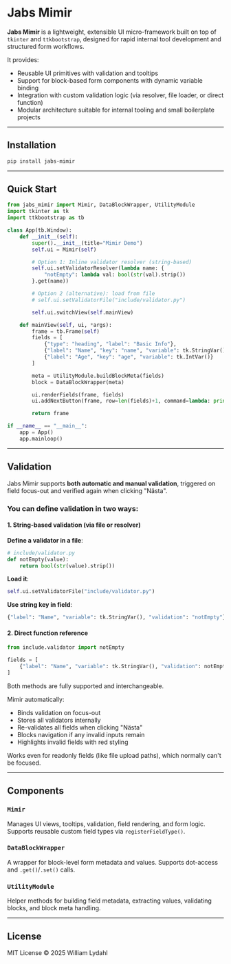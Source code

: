 # Jabs Mimir

**Jabs Mimir** is a lightweight, extensible UI micro-framework built on top of `tkinter` and `ttkbootstrap`, designed for rapid internal tool development and structured form workflows.

It provides:

- Reusable UI primitives with validation and tooltips
- Support for block-based form components with dynamic variable binding
- Integration with custom validation logic (via resolver, file loader, or direct function)
- Modular architecture suitable for internal tooling and small boilerplate projects

---

## Installation

```bash
pip install jabs-mimir
```

---

## Quick Start

```python
from jabs_mimir import Mimir, DataBlockWrapper, UtilityModule
import tkinter as tk
import ttkbootstrap as tb

class App(tb.Window):
    def __init__(self):
        super().__init__(title="Mimir Demo")
        self.ui = Mimir(self)

        # Option 1: Inline validator resolver (string-based)
        self.ui.setValidatorResolver(lambda name: {
            "notEmpty": lambda val: bool(str(val).strip())
        }.get(name))

        # Option 2 (alternative): load from file
        # self.ui.setValidatorFile("include/validator.py")

        self.ui.switchView(self.mainView)

    def mainView(self, ui, *args):
        frame = tb.Frame(self)
        fields = [
            {"type": "heading", "label": "Basic Info"},
            {"label": "Name", "key": "name", "variable": tk.StringVar(), "validation": "notEmpty"},
            {"label": "Age", "key": "age", "variable": tk.IntVar()}
        ]

        meta = UtilityModule.buildBlockMeta(fields)
        block = DataBlockWrapper(meta)

        ui.renderFields(frame, fields)
        ui.addNextButton(frame, row=len(fields)+1, command=lambda: print(UtilityModule.getBlockValues(block)))

        return frame

if __name__ == "__main__":
    app = App()
    app.mainloop()
```

---

## Validation

Jabs Mimir supports **both automatic and manual validation**, triggered on field focus-out and verified again when clicking "Nästa".

### You can define validation in two ways:

#### 1. **String-based validation (via file or resolver)**

**Define a validator in a file**:
```python
# include/validator.py
def notEmpty(value):
    return bool(str(value).strip())
```

**Load it**:
```python
self.ui.setValidatorFile("include/validator.py")
```

**Use string key in field**:
```python
{"label": "Name", "variable": tk.StringVar(), "validation": "notEmpty"}
```

#### 2. **Direct function reference**

```python
from include.validator import notEmpty

fields = [
    {"label": "Name", "variable": tk.StringVar(), "validation": notEmpty}
]
```

Both methods are fully supported and interchangeable.

Mimir automatically:
- Binds validation on focus-out
- Stores all validators internally
- Re-validates all fields when clicking "Nästa"
- Blocks navigation if any invalid inputs remain
- Highlights invalid fields with red styling

Works even for readonly fields (like file upload paths), which normally can't be focused.

---

## Components

### `Mimir`
Manages UI views, tooltips, validation, field rendering, and form logic.
Supports reusable custom field types via `registerFieldType()`.

### `DataBlockWrapper`
A wrapper for block-level form metadata and values. Supports dot-access and `.get()`/`.set()` calls.

### `UtilityModule`
Helper methods for building field metadata, extracting values, validating blocks, and block meta handling.

---

## License
MIT License © 2025 William Lydahl